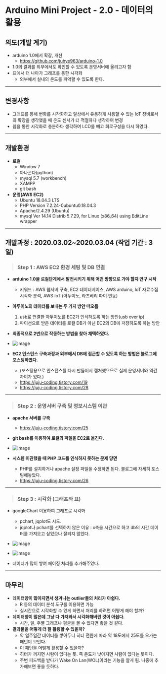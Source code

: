 
Arduino Mini Project - 2.0 - 데이터의 활용
===================
의도(개발 계기)
----------
* arduino 1.0에서 확장, 개선
  * https://github.com/juhye963/arduino-1.0
* 1.0의 결과를 외부에서도 확인할 수 있도록 운영서버에 올리고자 함
* 표에서 더 나아가 그래프를 통한 시각화
  * 외부에서 실내의 온도를 파악할 수 있도록 한다.
***

변경사항
------
* 그래프를 통해 변화를 시각화하고 일상에서 유용하게 사용할 수 있는 IoT 장비로서의 확장을 생각했을 때 온도 센서가 더 적절하다 생각하여 변경
* 웹을 통한 시각화로 충분하다 생각하여 LCD를 빼고 회로구성을 다시 하였다.

***
개발환경
-------
* **로컬**
  * Window 7
  * 아나콘다(python)
  * mysql 5.7 (workbench)
  * XAMPP
  * git bash
* **운영(AWS EC2)**
  * Ubuntu 18.04.3 LTS
  * PHP Version 7.2.24-0ubuntu0.18.04.3
  * Apache/2.4.29 (Ubuntu)
  * mysql Ver 14.14 Distrib 5.7.29, for Linux (x86_64) using EditLine wrapper

***

개발과정 : 2020.03.02~2020.03.04 (작업 기간 : 3일)
--------
> ### Step 1 : AWS EC2 환경 세팅 및 DB 연결
* **arduino 1.0을 로컬단계에서 발전시키기 위해 어떤 방향으로 가야 할지 연구 시작**
  * 키워드 : AWS 웹서버 구축, EC2 데이터베이스, AWS arduino, IoT 자료수집 시각화 분석, AWS IoT (아두이노, 라즈베리 파이 연동)
* **아두이노의 데이터를 보내는 두 가지 방안 떠오름**
  1. usb로 연결한 아두이노를 EC2가 인식하도록 하는 방안(usb over ip)
  2. 파이선으로 받은 데이터를 로컬 DB가 아닌 EC2의 DB에 저장하도록 하는 방안
* **최종적으로 2번으로 작동하는 방법을 찾아 채택하였다.**

* ![image](https://user-images.githubusercontent.com/59054012/76735036-79453700-67a7-11ea-8297-2c49a3e18104.png)


* **EC2 인스턴스 구축과정과 외부에서 DB에 접근할 수 있도록 하는 방법은 블로그에 포스팅하였다.**
  * (포스팅용으로 인스턴스를 다시 만들어서 캡처했으므로 실제 운영서버와 약간 차이가 있다.)
  * https://juju-coding.tistory.com/19
  * https://juju-coding.tistory.com/28

***

> ### Step 2 : 운영서버 구축 및 정보시스템 이관
* **apache 서버를 구축**
  * https://juju-coding.tistory.com/25
* **git bash를 이용하여 로컬의 파일을 EC2로 옮긴다.**

* ![image](https://user-images.githubusercontent.com/59054012/76734807-08058400-67a7-11ea-99d1-7c972b12d394.png)

* **시스템 이관했을 때 PHP 코드를 인식하지 못하는 문제 당면**
  * PHP를 설치하거나 apache 설정 파일을 수정하면 된다. 블로그에 자세히 포스팅해놓았다.
  * https://juju-coding.tistory.com/26

***

> ### Step 3 : 시각화 (그래프와 표)
* googleChart 이용하여 그래프로 시각화
  * pchart, jqplot도 시도.
  * jqplot나 pchart를 선택하지 않은 이유 : x축을 시간으로 하고 db의 시간 데이터를 가져오고 싶었으나 잘되지 않았다.

* ![image](https://user-images.githubusercontent.com/59054012/76735941-4dc34c00-67a9-11ea-908f-ce2ad4a4fece.png)

* ![image](https://user-images.githubusercontent.com/59054012/76736901-15bd0880-67ab-11ea-953a-3e16f3e3291c.png)

* 데이터가 많이 쌓여 페이징 처리를 추가해주었다.

***

마무리
--------
* **데이터양이 많아지면서 생겨나는 outlier들의 처리가 아쉽다.**
  * R 등의 데이터 분석 도구를 이용하면 가능
  * 실시간으로 시각화할 수 있게 하면서 처리를 하려면 어떻게 해야 할까?
* **데이터양이 많은데 그냥 다 가져와서 시각화해버린 것이 아쉽다.**
  * 시간, 일, 주별 그래프나 평균을 볼 수 있다면 좋을 것 같다.
* **결과물을 어떻게 더 잘 활용할 수 있을까?**
  * 약 일주일간 데이터를 쌓아두니 히터 전원에 따라 약 18도에서 25도를 오가는 패턴이 보인다.
  * 이 패턴을 어떻게 활용할 수 있을까?
  * 히터가 꺼지면 사람이 없다는 뜻. 즉 온도가 낮아지면 사람이 없다는 뜻이다.
  * 주변 피드백을 받다가 Wake On Lan(WOL)이라는 기능을 알게 됨. 나중에 추가해보면 좋을 듯하다.
